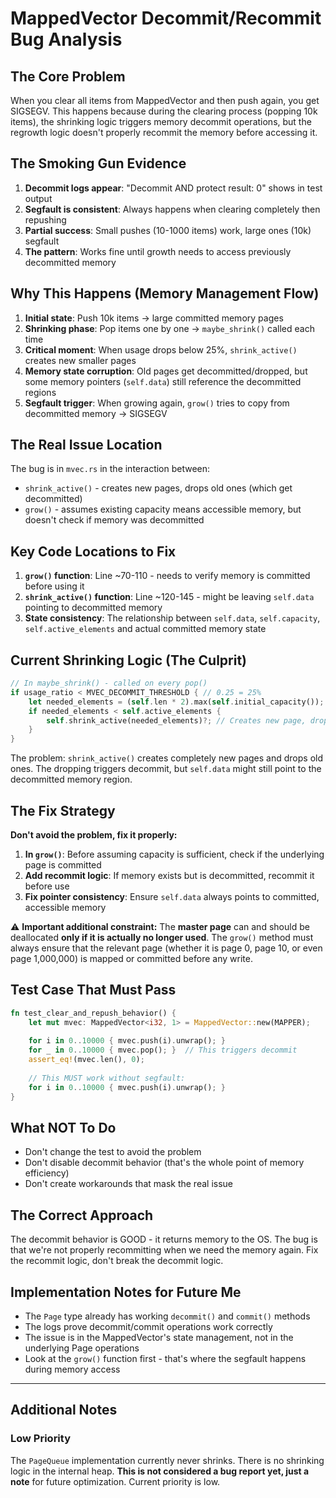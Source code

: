 # MappedVector Decommit/Recommit Bug Analysis

## The Core Problem

When you clear all items from MappedVector and then push again, you get SIGSEGV. This happens because during the clearing process (popping 10k items), the shrinking logic triggers memory decommit operations, but the regrowth logic doesn't properly recommit the memory before accessing it.

## The Smoking Gun Evidence

1. **Decommit logs appear**: "Decommit AND protect result: 0" shows in test output
2. **Segfault is consistent**: Always happens when clearing completely then repushing
3. **Partial success**: Small pushes (10-1000 items) work, large ones (10k) segfault
4. **The pattern**: Works fine until growth needs to access previously decommitted memory

## Why This Happens (Memory Management Flow)

1. **Initial state**: Push 10k items → large committed memory pages
2. **Shrinking phase**: Pop items one by one → `maybe_shrink()` called each time
3. **Critical moment**: When usage drops below 25%, `shrink_active()` creates new smaller pages
4. **Memory state corruption**: Old pages get decommitted/dropped, but some memory pointers (`self.data`) still reference the decommitted regions
5. **Segfault trigger**: When growing again, `grow()` tries to copy from decommitted memory → SIGSEGV

## The Real Issue Location

The bug is in `mvec.rs` in the interaction between:

* `shrink_active()` - creates new pages, drops old ones (which get decommitted)
* `grow()` - assumes existing capacity means accessible memory, but doesn't check if memory was decommitted

## Key Code Locations to Fix

1. **`grow()` function**: Line \~70-110 - needs to verify memory is committed before using it
2. **`shrink_active()` function**: Line \~120-145 - might be leaving `self.data` pointing to decommitted memory
3. **State consistency**: The relationship between `self.data`, `self.capacity`, `self.active_elements` and actual committed memory state

## Current Shrinking Logic (The Culprit)

```rust
// In maybe_shrink() - called on every pop()
if usage_ratio < MVEC_DECOMMIT_THRESHOLD { // 0.25 = 25%
    let needed_elements = (self.len * 2).max(self.initial_capacity());
    if needed_elements < self.active_elements {
        self.shrink_active(needed_elements)?; // Creates new page, drops old one
    }
}
```

The problem: `shrink_active()` creates completely new pages and drops old ones. The dropping triggers decommit, but `self.data` might still point to the decommitted memory region.

## The Fix Strategy

**Don't avoid the problem, fix it properly:**

1. **In `grow()`**: Before assuming capacity is sufficient, check if the underlying page is committed
2. **Add recommit logic**: If memory exists but is decommitted, recommit it before use
3. **Fix pointer consistency**: Ensure `self.data` always points to committed, accessible memory

⚠️ **Important additional constraint:**
The **master page** can and should be deallocated **only if it is actually no longer used**. The `grow()` method must always ensure that the relevant page (whether it is page 0, page 10, or even page 1,000,000) is mapped or committed before any write.

## Test Case That Must Pass

```rust
fn test_clear_and_repush_behavior() {
    let mut mvec: MappedVector<i32, 1> = MappedVector::new(MAPPER);
    
    for i in 0..10000 { mvec.push(i).unwrap(); }
    for _ in 0..10000 { mvec.pop(); }  // This triggers decommit
    assert_eq!(mvec.len(), 0);
    
    // This MUST work without segfault:
    for i in 0..10000 { mvec.push(i).unwrap(); }
}
```

## What NOT To Do

* Don't change the test to avoid the problem
* Don't disable decommit behavior (that's the whole point of memory efficiency)
* Don't create workarounds that mask the real issue

## The Correct Approach

The decommit behavior is GOOD - it returns memory to the OS. The bug is that we're not properly recommitting when we need the memory again. Fix the recommit logic, don't break the decommit logic.

## Implementation Notes for Future Me

* The `Page` type already has working `decommit()` and `commit()` methods
* The logs prove decommit/commit operations work correctly
* The issue is in the MappedVector's state management, not in the underlying Page operations
* Look at the `grow()` function first - that's where the segfault happens during memory access

---

## Additional Notes

### Low Priority

The `PageQueue` implementation currently never shrinks. There is no shrinking logic in the internal heap. **This is not considered a bug report yet, just a note** for future optimization. Current priority is low.

